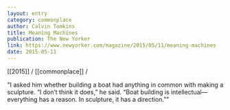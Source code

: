 ```yaml
---
layout: entry
category: commonplace
author: Calvin Tomkins
title: Meaning Machines
publication: The New Yorker
link: https://www.newyorker.com/magazine/2015/05/11/meaning-machines
date: 2015-05-11
---
```


[[2015]] / [[commonplace]] / 

"I asked him whether building a boat had anything in common with making a sculpture. “I don’t think it does,” he said. “Boat building is intellectual—everything has a reason. In sculpture, it has a direction.”"

